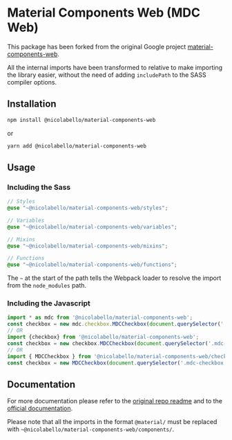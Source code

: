 # Material Components Web (MDC Web)

This package has been forked from the original Google project [material-components-web](https://github.com/material-components/material-components-web).

All the internal imports have been transformed to relative to make importing the library easier, without the need of adding `includePath` to the SASS compiler options.

## Installation

```bash
npm install @nicolabello/material-components-web
```

or

```bash
yarn add @nicolabello/material-components-web
```

## Usage

### Including the Sass

```scss
// Styles
@use "~@nicolabello/material-components-web/styles";

// Variables
@use "~@nicolabello/material-components-web/variables";

// Mixins
@use "~@nicolabello/material-components-web/mixins";

// Functions
@use "~@nicolabello/material-components-web/functions";
```

The `~` at the start of the path tells the Webpack loader to resolve the import from the `node_modules` path.

### Including the Javascript

```js
import * as mdc from '@nicolabello/material-components-web';
const checkbox = new mdc.checkbox.MDCCheckbox(document.querySelector('.mdc-checkbox'));
// OR
import {checkbox} from '@nicolabello/material-components-web';
const checkbox = new checkbox.MDCCheckbox(document.querySelector('.mdc-checkbox'));
// OR
import { MDCCheckbox } from '@nicolabello/material-components-web/checkbox';
const checkbox = new MDCCheckbox(document.querySelector('.mdc-checkbox'));
```

## Documentation

For more documentation please refer to the [original repo readme](https://github.com/material-components/material-components-web#readme) and to the [official documentation](https://material.io/develop/web).

Please note that all the imports in the format `@material/` must be replaced with `~@nicolabello/material-components-web/components/`.
